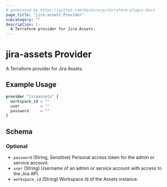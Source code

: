 ```yaml
---
# generated by https://github.com/hashicorp/terraform-plugin-docs
page_title: "jira-assets Provider"
subcategory: ""
description: |-
  A Terraform provider for Jira Assets.
---
```


# jira-assets Provider

A Terraform provider for Jira Assets.

## Example Usage

```terraform
provider "jiraassets" {
  workspace_id = ""
  user         = ""
  password     = ""
}
```

<!-- schema generated by tfplugindocs -->
## Schema

### Optional

- `password` (String, Sensitive) Personal access token for the admin or service account.
- `user` (String) Username of an admin or service account with access to the Jira API.
- `workspace_id` (String) Workspace Id of the Assets instance.
